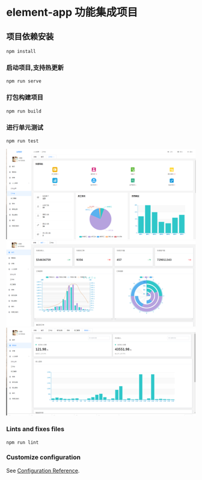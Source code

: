# element-app 功能集成项目

## 项目依赖安装
```
npm install
```

### 启动项目,支持热更新
```
npm run serve
```

### 打包构建项目
```
npm run build
```

### 进行单元测试
```
npm run test
```

![展示图1](https://github.com/jianpiao/smallzip-system/blob/master/src/assets/展示图1.png)
![展示图2](https://github.com/jianpiao/smallzip-system/blob/master/src/assets/展示图2.png)
![展示图3](https://github.com/jianpiao/smallzip-system/blob/master/src/assets/展示图3.png)

### Lints and fixes files
```
npm run lint
```

### Customize configuration
See [Configuration Reference](https://cli.vuejs.org/config/).
